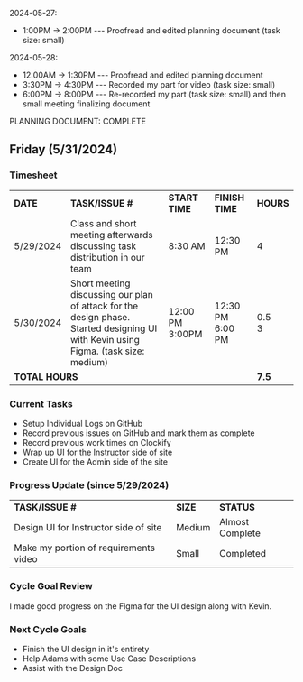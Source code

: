 2024-05-27:
- 1:00PM -> 2:00PM --- Proofread and edited planning document (task size: small)

2024-05-28:
- 12:00AM -> 1:30PM  --- Proofread and edited planning document
- 3:30PM -> 4:30PM --- Recorded my part for video (task size: small)
- 6:00PM -> 8:00PM --- Re-recorded my part (task size: small) and then small meeting finalizing document

PLANNING DOCUMENT: COMPLETE

## Friday (5/31/2024)

### Timesheet
<table>
    <tr>
        <td><strong>DATE</strong>
        </td>
        <td><strong>TASK/ISSUE #</strong>
        </td>
        <td><strong>START TIME</strong>
        </td>
        <td><strong>FINISH TIME</strong>
        </td>
        <td><strong>HOURS</strong>
        </td>
    </tr>
    <tr>
        <!-- Date -->
        <td>5/29/2024 
        </td>
        <!-- Task/Issue # -->
        <td>
           Class and short meeting afterwards discussing task distribution in our team
        </td>
        <!-- Start Time -->
        <td>
            8:30 AM  
        </td>
        <!-- End Time -->
        <td>
            12:30 PM  
        </td>
        <!-- Hours -->
        <td>
            4
        </td>
    </tr>
    <tr>
        <!-- Date -->
        <td>5/30/2024 
        </td>
        <!-- Task/Issue # -->
        <td>
          Short meeting discussing our plan of attack for the design phase.
          Started designing UI with Kevin using Figma. (task size: medium)
        </td>
        <!-- Start Time -->
        <td>
          12:00 PM
          3:00PM
        </td>
        <!-- End Time -->
        <td>
          12:30 PM
          6:00 PM
        </td>
        <!-- Hours -->
        <td>0.5<br/>
          3
        </td>
    </tr>
    <tr>
        <td colspan="4">
            <strong>TOTAL HOURS</strong>
        </td>
        <!-- Total Hours -->
        <td><strong>7.5</strong>
        </td>
    </tr>
</table>

### Current Tasks
  * Setup Individual Logs on GitHub
  * Record previous issues on GitHub and mark them as complete
  * Record previous work times on Clockify
  * Wrap up UI for the Instructor side of site
  * Create UI for the Admin side of the site

### Progress Update (since 5/29/2024)
<table>
    <tr>
        <td><strong>TASK/ISSUE #</strong>
        </td>
        <td><strong>SIZE</strong>
        </td>
        <td><strong>STATUS</strong>
        </td>
    </tr>
    <tr>
        <!-- Task/Issue # -->
        <td>
          Design UI for Instructor side of site
        </td>
        <!-- Size -->
        <td>Medium
        </td>
        <!-- Status -->
        <td>Almost Complete
        </td>
    </tr>
    <tr>
        <!-- Task/Issue # -->
        <td>Make my portion of requirements video
        </td><!-- Size -->
        <td>Small
        </td>
        <!-- Status -->
        <td>Completed
        </td>
    </tr>
</table>

### Cycle Goal Review
I made good progress on the Figma for the UI design along with Kevin.

### Next Cycle Goals
  * Finish the UI design in it's entirety
  * Help Adams with some Use Case Descriptions
  * Assist with the Design Doc

